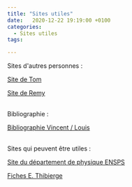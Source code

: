 ```yaml
---
title: "Sites utiles"
date:   2020-12-22 19:19:00 +0100
categories:
  - Sites utiles
tags:

---
```

Sites d'autres personnes : 

<a href="https://tompeyrot.wixsite.com/moncoin">Site de Tom</a>

<a href="https://gurvehleg.github.io/">Site de Remy</a>
<br>
<br>

Bibliographie : 

<a href="https://docs.google.com/spreadsheets/d/1DJAJ0ZeEu7lWCQa5iSDm9UCkcrhjlLXnNJlLsMqMLoQ/edit?usp=sharing">Bibliographie Vincent / Louis</a>
<br>
<br>

Sites qui peuvent être utiles : 

<a href="https://enspsp.gitlab.io/pensps-static/">Site du département de physique ENSPS</a>

[Fiches E. Thibierge](/assets/pdf/fiches_agreg.pdf)

<object class="pdf fitvidsignore" data="/assets/pdf/fiches_agreg.pdf" type="application/pdf"></object>
